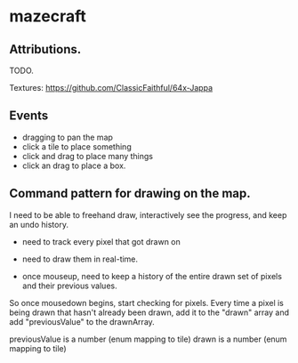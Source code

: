 # mazecraft

## Attributions.

TODO.

Textures: https://github.com/ClassicFaithful/64x-Jappa

## Events

- dragging to pan the map
- click a tile to place something
- click and drag to place many things
- click an drag to place a box.

## Command pattern for drawing on the map.

I need to be able to freehand draw, interactively see the progress, and keep an undo history.

- need to track every pixel that got drawn on

- need to draw them in real-time.

- once mouseup, need to keep a history of the entire drawn set of pixels and their previous values.


So once mousedown begins, start checking for pixels. Every time a pixel is being drawn that hasn't already been drawn, add it to the "drawn" array and add "previousValue" to the drawnArray.

previousValue is a number (enum mapping to tile)
drawn is a number (enum mapping to tile)


